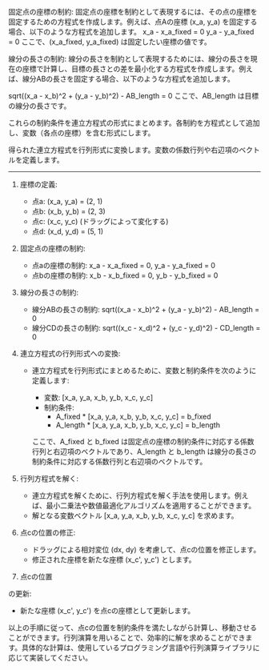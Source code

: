 固定点の座標の制約: 固定点の座標を制約として表現するには、その点の座標を固定するための方程式を作成します。例えば、点Aの座標 (x_a, y_a) を固定する場合、以下のような方程式を追加します。
x_a - x_a_fixed = 0
y_a - y_a_fixed = 0
ここで、(x_a_fixed, y_a_fixed) は固定したい座標の値です。

線分の長さの制約: 線分の長さを制約として表現するためには、線分の長さを現在の座標で計算し、目標の長さとの差を最小化する方程式を作成します。例えば、線分ABの長さを固定する場合、以下のような方程式を追加します。

sqrt((x_a - x_b)^2 + (y_a - y_b)^2) - AB_length = 0
ここで、AB_length は目標の線分の長さです。

これらの制約条件を連立方程式の形式にまとめます。各制約を方程式として追加し、変数（各点の座標）を含む形式にします。

得られた連立方程式を行列形式に変換します。変数の係数行列や右辺項のベクトルを定義します。

-----

1. 座標の定義:
   - 点a: (x_a, y_a) = (2, 1)
   - 点b: (x_b, y_b) = (2, 3)
   - 点c: (x_c, y_c) (ドラッグによって変化する)
   - 点d: (x_d, y_d) = (5, 1)

2. 固定点の座標の制約:
   - 点aの座標の制約: x_a - x_a_fixed = 0, y_a - y_a_fixed = 0
   - 点bの座標の制約: x_b - x_b_fixed = 0, y_b - y_b_fixed = 0

3. 線分の長さの制約:
   - 線分ABの長さの制約: sqrt((x_a - x_b)^2 + (y_a - y_b)^2) - AB_length = 0
   - 線分CDの長さの制約: sqrt((x_c - x_d)^2 + (y_c - y_d)^2) - CD_length = 0

4. 連立方程式の行列形式への変換:
   - 連立方程式を行列形式にまとめるために、変数と制約条件を次のように定義します:
     - 変数: [x_a, y_a, x_b, y_b, x_c, y_c]
     - 制約条件: 
       - A_fixed * [x_a, y_a, x_b, y_b, x_c, y_c] = b_fixed
       - A_length * [x_a, y_a, x_b, y_b, x_c, y_c] = b_length

     ここで、A_fixed と b_fixed は固定点の座標の制約条件に対応する係数行列と右辺項のベクトルであり、A_length と b_length は線分の長さの制約条件に対応する係数行列と右辺項のベクトルです。

5. 行列方程式を解く:
   - 連立方程式を解くために、行列方程式を解く手法を使用します。例えば、最小二乗法や数値最適化アルゴリズムを適用することができます。
   - 解となる変数ベクトル [x_a, y_a, x_b, y_b, x_c, y_c] を求めます。

6. 点cの位置の修正:
   - ドラッグによる相対変位 (dx, dy) を考慮して、点cの位置を修正します。
   - 修正された座標を新たな座標 (x_c', y_c') とします。

7. 点cの位置

の更新:
   - 新たな座標 (x_c', y_c') を点cの座標として更新します。

以上の手順に従って、点cの位置を制約条件を満たしながら計算し、移動させることができます。行列演算を用いることで、効率的に解を求めることができます。具体的な計算は、使用しているプログラミング言語や行列演算ライブラリに応じて実装してください。